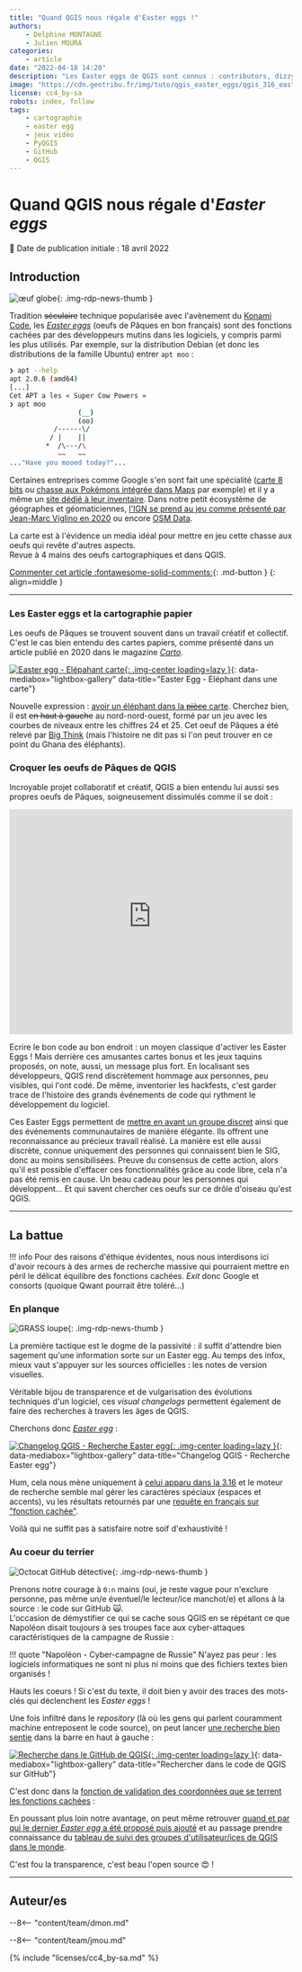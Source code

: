 ```yaml
---
title: "Quand QGIS nous régale d'Easter eggs !"
authors:
    - Delphine MONTAGNE
    - Julien MOURA
categories:
    - article
date: "2022-04-18 14:20"
description: "Les Easter eggs de QGIS sont connus : contributors, dizzy, hackfests, bored, user groups... Mais comment les dénicher ? Et surtout comment en créer de nouveaux ?"
image: "https://cdn.geotribu.fr/img/tuto/qgis_easter_eggs/qgis_316_easteregg_user_groups.png"
license: cc4_by-sa
robots: index, follow
tags:
    - cartographie
    - easter egg
    - jeux vidéo
    - PyQGIS
    - GitHub
    - QGIS
---
```


# Quand QGIS nous régale d'_Easter eggs_

:calendar: Date de publication initiale : 18 avril 2022

## Introduction

![œuf globe](https://cdn.geotribu.fr/img/logos-icones/divers/oeuf_globe.webp "œuf globe"){: .img-rdp-news-thumb }

Tradition ~~séculaire~~ technique popularisée avec l'avènement du [Konami Code](https://fr.wikipedia.org/wiki/Code_Konami), les [_Easter eggs_](https://fr.wikipedia.org/wiki/Easter_egg) (oeufs de Pâques en bon français) sont des fonctions cachées par des développeurs mutins dans les logiciels, y compris parmi les plus utilisés. Par exemple, sur la distribution Debian (et donc les distributions  de la famille Ubuntu) entrer `apt moo` :

```bash
❯ apt --help
apt 2.0.6 (amd64)
[...]
Cet APT a les « Super Cow Powers »
❯ apt moo
                 (__)
                 (oo)
           /------\/
          / |    ||  
         *  /\---/\
            ~~   ~~  
..."Have you mooed today?"...
```

Certaines entreprises comme Google s'en sont fait une spécialité ([carte 8 bits](/rdp/2012/rdp_2012-04-06/#jouez-via-google-maps) ou [chasse aux Pokémons intégrée dans Maps](/rdp/2014/rdp_2014-04-11/?h=pok%C3%A9#le-canular-habituel-du-1er-avril) par exemple) et il y a même un [site dédié à leur inventaire](https://eeggs.com/). Dans notre petit écosystème de géographes et géomaticiennes, [l'IGN se prend au jeu comme présenté par Jean-Marc Viglino en 2020](/articles/2020/2020-04-13_chasse_oeufs_paques_cartes_geoportail_minecraft/) ou encore [OSM Data](https://twitter.com/datagistips/status/1379303876747276293).

La carte est à l'évidence un media idéal pour mettre en jeu cette chasse aux oeufs qui revête d'autres aspects.  
Revue à 4 mains des oeufs cartographiques et dans QGIS.

[Commenter cet article :fontawesome-solid-comments:](#__comments){: .md-button }
{: align=middle }

----

### Les Easter eggs et la cartographie papier

Les oeufs de Pâques se trouvent souvent dans un travail créatif et collectif. C'est le cas bien entendu des cartes papiers, comme présenté dans un article publié en 2020 dans le magazine [_Carto_](https://halshs.archives-ouvertes.fr/halshs-02508252/document).

[![Easter egg - Elépahant carte](https://cdn.geotribu.fr/img/tuto/qgis_easter_eggs/easter_egg_carto_elephant.webp "Easter egg - Elépahant carte"){: .img-center loading=lazy }](https://cdn.geotribu.fr/img/tuto/qgis_easter_eggs/easter_egg_carto_elephant.webp){: data-mediabox="lightbox-gallery" data-title="Easter Egg - Eléphant dans une carte"}

Nouvelle expression : [avoir un éléphant dans la ~~pièce~~ carte](https://fr.wikipedia.org/wiki/Elephant_in_the_room). Cherchez bien, il est ~~en haut à gauche~~ au nord-nord-ouest, formé par un jeu avec les courbes de niveaux entre les chiffres 24 et 25. Cet oeuf de Pâques a été relevé par [Big Think](https://bigthink.com/strange-maps/670-nil-how-to-hide-an-elephant-the-1923-gold-coast-survey/) (mais l'histoire ne dit pas si l'on peut trouver en ce point du Ghana des éléphants).

### Croquer les oeufs de Pâques de QGIS

Incroyable projet collaboratif et créatif, QGIS a bien entendu lui aussi ses propres oeufs de Pâques, soigneusement dissimulés comme il se doit :

<iframe width="100%" height="400" src="https://www.youtube-nocookie.com/embed/suOhOAVOQ6g" title="YouTube video player" frameborder="0" allow="accelerometer; autoplay; clipboard-write; encrypted-media; gyroscope; picture-in-picture" allowfullscreen></iframe>

Ecrire le bon code au bon endroit : un moyen classique d'activer les Easter Eggs ! Mais derrière ces amusantes cartes bonus et les jeux taquins proposés, on note, aussi, un message plus fort. En localisant ses développeurs, QGIS rend discrètement hommage aux personnes, peu visibles, qui l'ont codé. De même, inventorier les hackfests, c'est garder trace de l'histoire des grands événements de code qui rythment le développement du logiciel.

Ces Easter Eggs permettent de [mettre en avant un groupe discret](https://gispo.fi/en/blog/how-big-is-the-qgis-community/) ainsi que des événements communautaires de manière élégante. Ils offrent une reconnaissance au précieux travail réalisé. La manière est elle aussi discrète, connue uniquement des personnes qui connaissent bien le SIG, donc au moins sensibilisées. Preuve du consensus de cette action, alors qu'il est possible d'effacer ces fonctionnalités grâce au code libre, cela n'a pas été remis en cause. Un beau cadeau pour les personnes qui développent... Et qui savent chercher ces oeufs sur ce drôle d'oiseau qu'est QGIS.

----

## La battue

!!! info
    Pour des raisons d'éthique évidentes, nous nous interdisons ici d'avoir recours à des armes de recherche massive qui pourraient mettre en péril le délicat équilibre des fonctions cachées. _Exit_ donc Google et consorts (quoique Qwant pourrait être toléré...)

### En planque

![GRASS loupe](https://raw.githubusercontent.com/qgis/QGIS/master/images/themes/default/grass_mapset_search.svg "Planqué dans l'herbe"){: .img-rdp-news-thumb }

La première tactique est le dogme de la passivité : il suffit d'attendre bien sagement qu'une information sorte sur un Easter egg. Au temps des infox, mieux vaut s'appuyer sur les sources officielles : les notes de version visuelles.

Véritable bijou de transparence et de vulgarisation des évolutions techniques d'un logiciel, ces _visual changelogs_ permettent également de faire des recherches à travers les âges de QGIS.

Cherchons donc [_Easter egg_](https://www.qgis.org/en/search.html?q=easter+egg&check_keywords=yes&area=default) :

[![Changelog QGIS - Recherche Easter egg](https://cdn.geotribu.fr/img/tuto/qgis_easter_eggs/qgis_changelogs_search_easter_egg.png "Changelog QGIS - Recherche Easter egg"){: .img-center loading=lazy }](https://cdn.geotribu.fr/img/tuto/qgis_easter_eggs/qgis_changelogs_search_easter_egg.png){: data-mediabox="lightbox-gallery" data-title="Changelog QGIS - Recherche Easter egg"}

Hum, cela nous mène uniquement à [celui apparu dans la 3.16](https://www.qgis.org/fr/site/forusers/visualchangelog316/index.html?highlight=fonction%20cach%C3%A9e#add-user-groups-easter-egg) et le moteur de recherche semble mal gérer les caractères spéciaux (espaces et accents), vu les résultats retournés par une [requête en français sur "fonction cachée"](https://www.qgis.org/fr/search.html?q=fonction+cach%C3%A9e).

Voilà qui ne suffit pas à satisfaire notre soif d'exhaustivité !

### Au coeur du terrier

![Octocat GitHub détective](https://octodex.github.com/images/inspectocat.jpg "Octocat GitHub détective"){: .img-rdp-news-thumb }

Prenons notre courage à `0:n` mains (oui, je reste vague pour n'exclure personne, pas même un/e éventuel/le lecteur/ice manchot/e) et allons à la source : le code sur GitHub :scream_cat:.  
L'occasion de démystifier ce qui se cache sous QGIS en se répétant ce que Napoléon disait toujours à ses troupes face aux cyber-attaques caractéristiques de la campagne de Russie :

!!! quote "Napoléon - Cyber-campagne de Russie"
    N'ayez pas peur : les logiciels informatiques ne sont ni plus ni moins que des fichiers textes bien organisés !

Hauts les coeurs ! Si c'est du texte, il doit bien y avoir des traces des mots-clés qui déclenchent les _Easter eggs_ !

Une fois infiltré dans le _repository_ (là où les gens qui parlent couramment machine entreposent le code source), on peut lancer [une recherche bien sentie](https://github.com/qgis/QGIS/search?q=%22user+groups%22&type=code) dans la barre en haut à gauche :

[![Recherche dans le GitHub de QGIS](https://cdn.geotribu.fr/img/tuto/qgis_easter_eggs/qgis_github_search_easteregg.png "Rechercher dans le code de QGIS sur GitHub"){: .img-center loading=lazy }](https://cdn.geotribu.fr/img/tuto/qgis_easter_eggs/qgis_github_search_easteregg.png){: data-mediabox="lightbox-gallery" data-title="Rechercher dans le code de QGIS sur GitHub"}

C'est donc dans la [fonction de validation des coordonnées que se terrent les fonctions cachées](https://github.com/qgis/QGIS/blob/760a436f4f52a02533140b3f24c0828f8fdbd071/src/app/qgsstatusbarcoordinateswidget.cpp#L113-L161) :

En poussant plus loin notre avantage, on peut même retrouver [quand et par qui le dernier _Easter egg_ a été proposé puis ajouté](https://github.com/qgis/QGIS/pull/38505) et au passage prendre connaissance du [tableau de suivi des groupes d'utilisateur/ices de QGIS dans le monde](https://docs.google.com/spreadsheets/d/1Wte5pfcpOeZ1bfBUn7KJuYzw31_rtKyGqciBPW3RXwg/edit#gid=678994363).

C'est fou la transparence, c'est beau l'open source :heart_eyes: !

----

## Auteur/es

--8<-- "content/team/dmon.md"

--8<-- "content/team/jmou.md"

{% include "licenses/cc4_by-sa.md" %}
